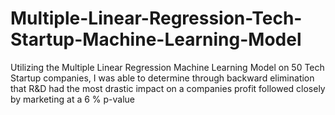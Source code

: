 # Multiple-Linear-Regression-Tech-Startup-Machine-Learning-Model
Utilizing the Multiple Linear Regression Machine Learning Model on 50 Tech Startup companies, I was able to determine through backward elimination that R&amp;D had the most drastic impact on a companies profit followed closely by marketing at a 6 % p-value
